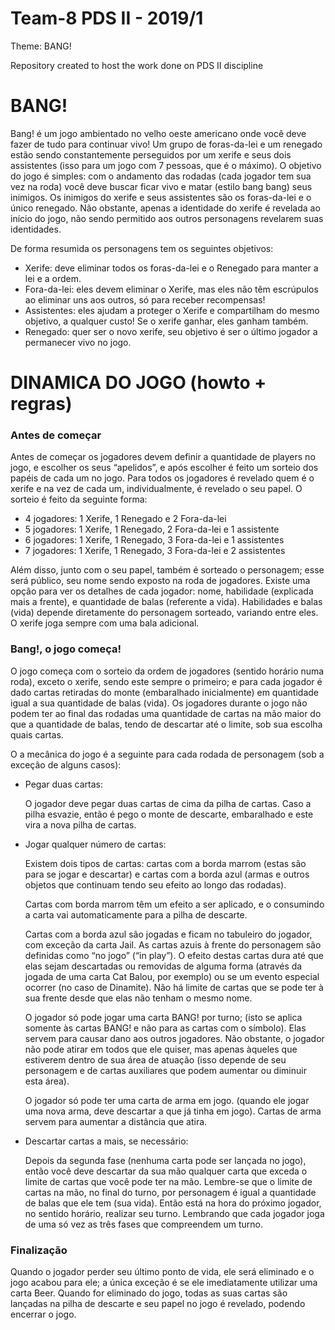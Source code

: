 # Team-8 PDS II - 2019/1

Theme: BANG!

Repository created to host the work done on PDS II discipline

# BANG!

Bang! é um jogo ambientado no velho oeste americano onde você deve fazer de tudo para continuar vivo! Um grupo de foras-da-lei e um renegado estão sendo constantemente perseguidos por um xerife e seus dois assistentes (isso para um jogo com 7 pessoas, que é o máximo). O objetivo do jogo é simples: com o andamento das rodadas (cada jogador tem sua vez na roda) você deve buscar ficar vivo e matar (estilo bang bang) seus inimigos. Os inimigos do xerife e seus assistentes são os foras-da-lei e o único renegado. Não obstante, apenas a identidade do xerife é revelada ao início do jogo, não sendo permitido aos outros personagens revelarem suas identidades.

De forma resumida os personagens tem os seguintes objetivos:

* Xerife: deve eliminar todos os foras-da-lei e o Renegado para manter a lei e a ordem.
* Fora-da-lei: eles devem eliminar o Xerife, mas eles não têm escrúpulos ao eliminar uns aos outros, só para receber recompensas!
* Assistentes: eles ajudam a proteger o Xerife e compartilham do mesmo objetivo, a qualquer custo! Se o xerife ganhar, eles ganham também.
* Renegado: quer ser o novo xerife, seu objetivo é ser o último jogador a permanecer vivo no jogo.

# DINAMICA DO JOGO (howto + regras)

### Antes de começar

Antes de começar os jogadores devem definir a quantidade de players no jogo, e escolher os seus “apelidos”, e após escolher é feito um sorteio dos papéis de cada um no jogo. Para todos os jogadores é revelado quem é o xerife e na vez de cada um, individualmente, é revelado o seu papel. O sorteio é feito da seguinte forma:

* 4 jogadores: 1 Xerife, 1 Renegado e 2 Fora-da-lei
* 5 jogadores: 1 Xerife, 1 Renegado, 2 Fora-da-lei e 1 assistente
* 6 jogadores: 1 Xerife, 1 Renegado, 3 Fora-da-lei e 1 assistentes
* 7 jogadores: 1 Xerife, 1 Renegado, 3 Fora-da-lei e 2 assistentes

Além disso, junto com o seu papel, também é sorteado o personagem; esse será público, seu nome sendo exposto na roda de jogadores. Existe uma opção para ver os detalhes de cada jogador: nome, habilidade (explicada mais a frente), e quantidade de balas (referente a vida). Habilidades e balas (vida) depende diretamente do personagem sorteado, variando entre eles. O xerife joga sempre com uma bala adicional.

### Bang!, o jogo começa!

O jogo começa com o sorteio da ordem de jogadores (sentido horário numa roda), exceto o xerife, sendo este sempre o primeiro; e para cada jogador é dado cartas retiradas do monte (embaralhado inicialmente) em quantidade igual a sua quantidade de balas (vida). Os jogadores durante o jogo não podem ter ao final das rodadas uma quantidade de cartas na mão maior do que a quantidade de balas, tendo de descartar até o limite, sob sua escolha quais cartas.

O a mecânica do jogo é a seguinte para cada rodada de personagem (sob a exceção de alguns casos):

* Pegar duas cartas:

     O jogador deve pegar duas cartas de cima da pilha de cartas. Caso a pilha esvazie, então é pego o monte de descarte, embaralhado e este vira a nova pilha de cartas.

* Jogar qualquer número de cartas:

    Existem dois tipos de cartas: cartas com a borda marrom (estas são para se jogar e descartar) e cartas com a borda azul (armas e outros objetos que continuam tendo seu efeito ao longo das rodadas).

    Cartas com borda marrom têm um efeito a ser aplicado, e o consumindo a carta vai automaticamente para a pilha de descarte. 

    Cartas com a borda azul são jogadas e ficam no tabuleiro do jogador, com exceção da carta Jail. As cartas azuis à frente do personagem são definidas como “no jogo” (“in play”). O efeito destas cartas dura até que elas sejam descartadas ou removidas de alguma forma (através da jogada de uma carta Cat Balou, por exemplo) ou se um evento especial ocorrer (no caso de Dinamite). Não há limite de cartas que se pode ter à sua frente desde que elas não tenham o mesmo nome.

    O jogador só pode jogar uma carta BANG! por turno; (isto se aplica somente às cartas BANG! e não para as cartas com o símbolo). Elas servem para causar dano aos outros jogadores. Não obstante, o jogador não pode atirar em todos que ele quiser, mas apenas àqueles que estiverem dentro de sua área de atuação (isso depende de seu personagem e de cartas auxiliares que podem aumentar ou diminuir esta área).

    O jogador só pode ter uma carta de arma em jogo. (quando ele jogar uma nova arma, deve descartar a que já tinha em jogo). Cartas de arma servem para aumentar a distância que atira.
    
* Descartar cartas a mais, se necessário:

    Depois da segunda fase (nenhuma carta pode ser lançada no jogo), então você deve descartar da sua mão qualquer carta que exceda o limite de cartas que você pode ter na mão. Lembre-se que o limite de cartas na mão, no final do turno, por personagem é igual a quantidade de balas que ele tem (sua vida). Então está na hora do próximo jogador, no sentido horário, realizar seu turno. Lembrando que cada jogador joga de uma só vez as três fases que compreendem um turno. 

### Finalização

Quando o jogador perder seu último ponto de vida, ele será eliminado e o jogo acabou para ele; a única exceção é se ele imediatamente utilizar uma carta Beer. Quando for eliminado do jogo, todas as suas cartas são lançadas na pilha de descarte e seu papel no jogo é revelado, podendo encerrar o jogo.

